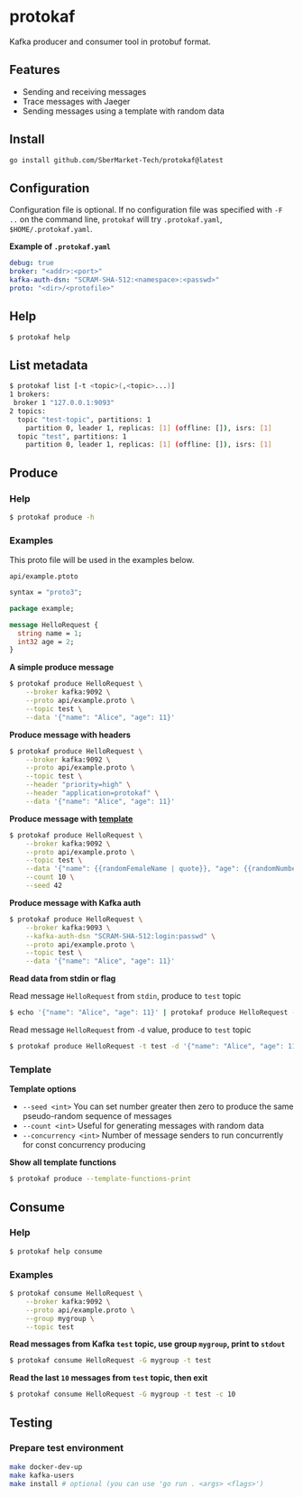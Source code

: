 # protokaf

Kafka producer and consumer tool in protobuf format.

## Features
- Sending and receiving messages
- Trace messages with Jaeger
- Sending messages using a template with random data

## Install
```sh
go install github.com/SberMarket-Tech/protokaf@latest
```

## Configuration
Configuration file is optional. If no configuration file was specified with `-F ..` on the command line, `protokaf` will try `.protokaf.yaml`, `$HOME/.protokaf.yaml`.

**Example of `.protokaf.yaml`**
```yaml
debug: true
broker: "<addr>:<port>"
kafka-auth-dsn: "SCRAM-SHA-512:<namespace>:<passwd>"
proto: "<dir>/<protofile>"
```

## Help
```sh
$ protokaf help
```

## List metadata
```sh
$ protokaf list [-t <topic>(,<topic>...)]
1 brokers:
 broker 1 "127.0.0.1:9093"
2 topics:
  topic "test-topic", partitions: 1
    partition 0, leader 1, replicas: [1] (offline: []), isrs: [1]
  topic "test", partitions: 1
    partition 0, leader 1, replicas: [1] (offline: []), isrs: [1]
```

## Produce
### Help
```sh
$ protokaf produce -h
```

### Examples
This proto file will be used in the examples below. 

`api/example.ptoto`
```protobuf
syntax = "proto3";

package example;

message HelloRequest {
  string name = 1;
  int32 age = 2;
}
```

**A simple produce message**
```sh
$ protokaf produce HelloRequest \
    --broker kafka:9092 \
    --proto api/example.proto \
    --topic test \
    --data '{"name": "Alice", "age": 11}'
```

**Produce message with headers**
```sh
$ protokaf produce HelloRequest \
    --broker kafka:9092 \
    --proto api/example.proto \
    --topic test \
    --header "priority=high" \
    --header "application=protokaf" \
    --data '{"name": "Alice", "age": 11}'
```

**Produce message with <a href="#template">template</a>**
```sh
$ protokaf produce HelloRequest \
    --broker kafka:9092 \
    --proto api/example.proto \
    --topic test \
    --data '{"name": {{randomFemaleName | quote}}, "age": {{randomNumber 10 20}}}' \
    --count 10 \
    --seed 42
```

**Produce message with Kafka auth**
```sh
$ protokaf produce HelloRequest \
    --broker kafka:9093 \
    --kafka-auth-dsn "SCRAM-SHA-512:login:passwd" \
    --proto api/example.proto \
    --topic test \
    --data '{"name": "Alice", "age": 11}'
```

**Read data from stdin or flag**

Read message `HelloRequest` from `stdin`, produce to `test` topic
```sh
$ echo '{"name": "Alice", "age": 11}' | protokaf produce HelloRequest -t test
```

Read message `HelloRequest` from `-d` value, produce to `test` topic
```sh
$ protokaf produce HelloRequest -t test -d '{"name": "Alice", "age": 11}'
```

### Template<a id="template"></a>
**Template options**
* `--seed <int>` You can set number greater then zero to produce the same pseudo-random sequence of messages
* `--count <int>` Useful for generating messages with random data
* `--concurrency <int>` Number of message senders to run concurrently for const concurrency producing

**Show all template functions**
```sh
$ protokaf produce --template-functions-print
```

## Consume
### Help
```sh
$ protokaf help consume
```

### Examples
```sh
$ protokaf consume HelloRequest \
    --broker kafka:9092 \
    --proto api/example.proto \
    --group mygroup \
    --topic test
```

**Read messages from Kafka `test` topic, use group `mygroup`, print to `stdout`**
```sh
$ protokaf consume HelloRequest -G mygroup -t test
```

**Read the last `10` messages from `test` topic, then exit**
```sh
$ protokaf consume HelloRequest -G mygroup -t test -c 10
```

## Testing

### Prepare test environment
```sh
make docker-dev-up
make kafka-users
make install # optional (you can use 'go run . <args> <flags>')
```
